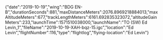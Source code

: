 {"date":"2019-10-19","wing":"BDG EN-B","durationSeconds":881,"maxDistanceMeters":2076.8969218884013,"maxAltitudeMeters":677,"trackLengthMeters":6161.692835323072,"altitudeGainMeters":233,"launchTime":1571510038000,"launchName":"TO (SW) Ed Levin_1","fileName":"2019-10-19-XAH-bqz-15.igc","location":"Ed Levin","flightNumber":116,"type":"flightlog","flying-location":"Ed Levin"}
